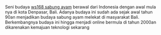 Seni budaya <a href="https://sabungayamws168.com">ws168 sabung ayam</a> berawal dari Indonesia dengan awal mula nya di kota Denpasar, Bali. Adanya budaya ini sudah ada sejak awal tahun 90an menjadikan budaya sabung ayam melekat di masyarakat Bali. Berkembangnya budaya ini hingga menjadi online bermula di tahun 2000an dikarenakan kemajuan teknologi sekarang

